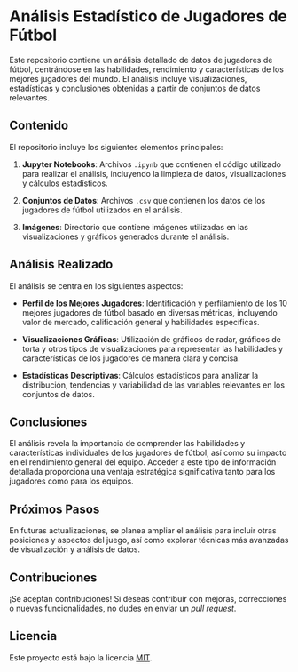 # Análisis Estadístico de Jugadores de Fútbol

Este repositorio contiene un análisis detallado de datos de jugadores de fútbol, centrándose en las habilidades, rendimiento y características de los mejores jugadores del mundo. El análisis incluye visualizaciones, estadísticas y conclusiones obtenidas a partir de conjuntos de datos relevantes.

## Contenido

El repositorio incluye los siguientes elementos principales:

1. **Jupyter Notebooks**: Archivos `.ipynb` que contienen el código utilizado para realizar el análisis, incluyendo la limpieza de datos, visualizaciones y cálculos estadísticos.

2. **Conjuntos de Datos**: Archivos `.csv` que contienen los datos de los jugadores de fútbol utilizados en el análisis.

3. **Imágenes**: Directorio que contiene imágenes utilizadas en las visualizaciones y gráficos generados durante el análisis.

## Análisis Realizado

El análisis se centra en los siguientes aspectos:

- **Perfil de los Mejores Jugadores**: Identificación y perfilamiento de los 10 mejores jugadores de fútbol basado en diversas métricas, incluyendo valor de mercado, calificación general y habilidades específicas.

- **Visualizaciones Gráficas**: Utilización de gráficos de radar, gráficos de torta y otros tipos de visualizaciones para representar las habilidades y características de los jugadores de manera clara y concisa.

- **Estadísticas Descriptivas**: Cálculos estadísticos para analizar la distribución, tendencias y variabilidad de las variables relevantes en los conjuntos de datos.

## Conclusiones

El análisis revela la importancia de comprender las habilidades y características individuales de los jugadores de fútbol, así como su impacto en el rendimiento general del equipo. Acceder a este tipo de información detallada proporciona una ventaja estratégica significativa tanto para los jugadores como para los equipos.

## Próximos Pasos

En futuras actualizaciones, se planea ampliar el análisis para incluir otras posiciones y aspectos del juego, así como explorar técnicas más avanzadas de visualización y análisis de datos.

## Contribuciones

¡Se aceptan contribuciones! Si deseas contribuir con mejoras, correcciones o nuevas funcionalidades, no dudes en enviar un *pull request*.

## Licencia

Este proyecto está bajo la licencia [MIT](LICENSE).

